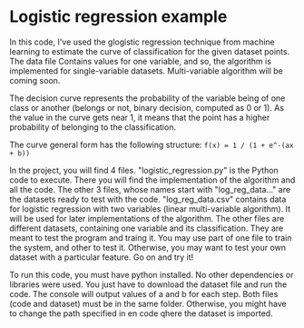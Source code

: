 # Logistic regression example

In this code, I've used the glogistic regression technique from machine learning to estimate the curve of classification
for the given dataset points. The data file Contains values for one variable, and so, the algorithm is implemented for 
single-variable datasets. Multi-variable algorithm will be coming soon. 

The decision curve represents the probability of
the variable being of one class or another (belongs or not, binary decision, computed as 0 or 1). As the value in the curve 
gets near 1, it means that the point has a higher probability of belonging to the classification. 

The curve general form has the following structure: 
`f(x) = 1 / (1 + e^-(ax + b))`

In the project, you will find 4 files. "logistic_regression.py" is the Python code to execute. There you will find the implementation of the algorithm and all the code. The other 3 files, whose names start with "log_reg_data..." are the 
datasets ready to test with the code. "log_reg_data.csv" contains data for logistic regression with two variables
(linear multi-variable algorithm). It will be used for later implementations of the algorithm. The other files are 
different datasets, containing one variable and its classification. They are meant to test the program and traing it. 
You may use part of one file to train the system, and other to test it. Otherwise, you may want to test your own dataset
with a particular feature. Go on and try it!

To run this code, you must have python installed. No other dependencies or libraries were used. You just have to download 
the dataset file and run the code. The console will output values of a and b for each step. Both files (code and dataset) 
must be in the same folder. Otherwise, you might have to change the path specified in en code qhere the dataset is imported.
